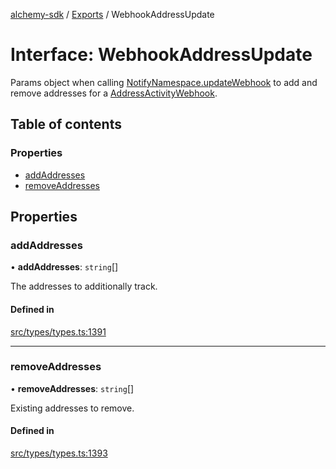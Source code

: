 [alchemy-sdk](../README.md) / [Exports](../modules.md) / WebhookAddressUpdate

# Interface: WebhookAddressUpdate

Params object when calling [NotifyNamespace.updateWebhook](../classes/NotifyNamespace.md#updatewebhook) to add and
remove addresses for a [AddressActivityWebhook](AddressActivityWebhook.md).

## Table of contents

### Properties

- [addAddresses](WebhookAddressUpdate.md#addaddresses)
- [removeAddresses](WebhookAddressUpdate.md#removeaddresses)

## Properties

### addAddresses

• **addAddresses**: `string`[]

The addresses to additionally track.

#### Defined in

[src/types/types.ts:1391](https://github.com/alchemyplatform/alchemy-sdk-js/blob/fb68bb4a/src/types/types.ts#L1391)

___

### removeAddresses

• **removeAddresses**: `string`[]

Existing addresses to remove.

#### Defined in

[src/types/types.ts:1393](https://github.com/alchemyplatform/alchemy-sdk-js/blob/fb68bb4a/src/types/types.ts#L1393)

